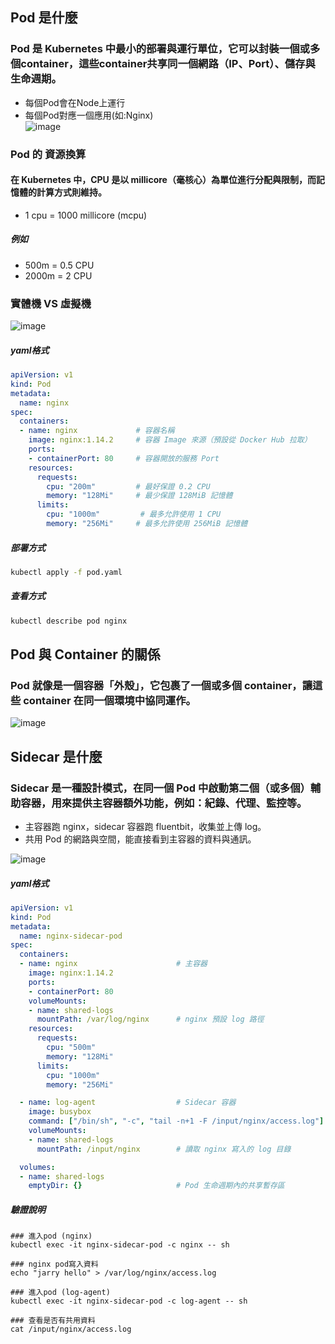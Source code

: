 
## Pod 是什麼
### Pod 是 Kubernetes 中最小的部署與運行單位，它可以封裝一個或多個container，這些container共享同一個網路（IP、Port）、儲存與生命週期。
* 每個Pod會在Node上運行
* 每個Pod對應一個應用(如:Nginx)  
![image](https://github.com/user-attachments/assets/1d13da9b-1f26-4335-a227-b420e8ffcc1c)

### Pod 的 資源換算
#### 在 Kubernetes 中，CPU 是以 millicore（毫核心）為單位進行分配與限制，而記憶體的計算方式則維持。
* 1 cpu = 1000 millicore (mcpu)
##### 例如 
* 500m = 0.5 CPU
* 2000m = 2 CPU

### 實體機 VS 虛擬機  
![image](https://github.com/user-attachments/assets/444e223f-c777-4376-ac92-385ed45c7979)

##### yaml格式
```yaml
apiVersion: v1
kind: Pod
metadata:
  name: nginx
spec:
  containers:
  - name: nginx             # 容器名稱
    image: nginx:1.14.2     # 容器 Image 來源（預設從 Docker Hub 拉取）
    ports:
    - containerPort: 80     # 容器開放的服務 Port
    resources:
      requests:
        cpu: "200m"         # 最好保證 0.2 CPU 
        memory: "128Mi"     # 最少保證 128MiB 記憶體
      limits:
        cpu: "1000m"         # 最多允許使用 1 CPU
        memory: "256Mi"     # 最多允許使用 256MiB 記憶體
```
##### 部署方式
```bash
kubectl apply -f pod.yaml
```
##### 查看方式
```bash
kubectl describe pod nginx
```
## Pod 與 Container 的關係
### Pod 就像是一個容器「外殼」，它包裹了一個或多個 container，讓這些 container 在同一個環境中協同運作。
![image](https://github.com/user-attachments/assets/c1de2e7f-6857-450f-a390-0644e0f4d830)

## Sidecar 是什麼
### Sidecar 是一種設計模式，在同一個 Pod 中啟動第二個（或多個）輔助容器，用來提供主容器額外功能，例如：紀錄、代理、監控等。
* 主容器跑 nginx，sidecar 容器跑 fluentbit，收集並上傳 log。
* 共用 Pod 的網路與空間，能直接看到主容器的資料與通訊。

![image](https://github.com/user-attachments/assets/71711225-3fd4-407c-848e-7636e5f0577c)
##### yaml格式
```yaml
apiVersion: v1
kind: Pod
metadata:
  name: nginx-sidecar-pod
spec:
  containers:
  - name: nginx                      # 主容器
    image: nginx:1.14.2
    ports:
    - containerPort: 80
    volumeMounts:
    - name: shared-logs
      mountPath: /var/log/nginx      # nginx 預設 log 路徑
    resources:
      requests:
        cpu: "500m"
        memory: "128Mi"
      limits:
        cpu: "1000m"
        memory: "256Mi"

  - name: log-agent                  # Sidecar 容器
    image: busybox
    command: ["/bin/sh", "-c", "tail -n+1 -F /input/nginx/access.log"]
    volumeMounts:
    - name: shared-logs
      mountPath: /input/nginx        # 讀取 nginx 寫入的 log 目錄

  volumes:
  - name: shared-logs
    emptyDir: {}                     # Pod 生命週期內的共享暫存區
```
##### 驗證說明
```
### 進入pod (nginx) 
kubectl exec -it nginx-sidecar-pod -c nginx -- sh

### nginx pod寫入資料
echo "jarry hello" > /var/log/nginx/access.log

### 進入pod (log-agent)
kubectl exec -it nginx-sidecar-pod -c log-agent -- sh

### 查看是否有共用資料
cat /input/nginx/access.log
```
